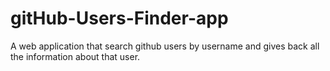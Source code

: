 # gitHub-Users-Finder-app
A web application that search github users by username and gives back all the information about that user.
